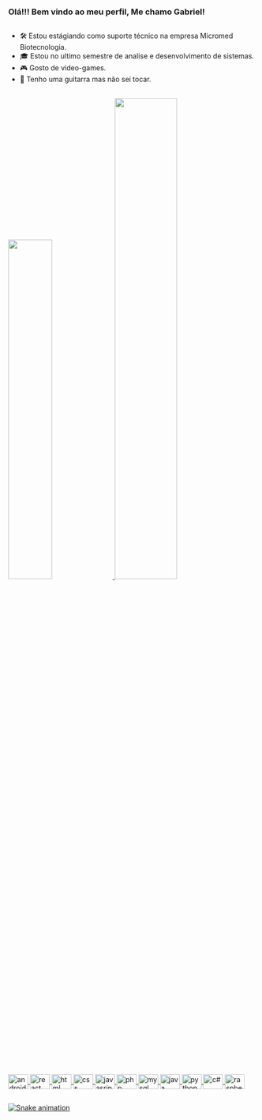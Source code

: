 ### Olá!!! Bem vindo ao meu perfil, Me chamo Gabriel!

##

- 🛠️ Estou estágiando como suporte técnico na empresa Micromed Biotecnologia.
- 🎓 Estou no ultimo semestre de analise e desenvolvimento de sistemas.
- 🎮 Gosto de video-games.
- 🎸 Tenho uma guitarra mas não sei tocar.

##

<div>
  <a href="https://github.com/ryubiel"/>
  <img height="42%" src="https://github-readme-stats.vercel.app/api?username=ryubiel&show_icons=true&theme=tokyonight"/>
  <img height="50%" src="https://github-readme-stats.vercel.app/api/top-langs/?username=ryubiel&layout=compact&langs_count=16&theme=tokyonight"/>
</div>

##

<div>
  <img align="center" alt="android" height="30" width="40" src="https://cdn.jsdelivr.net/gh/devicons/devicon/icons/android/android-original.svg"/>
  <img align="center" alt="react" height="30" width="40" src="https://cdn.jsdelivr.net/gh/devicons/devicon/icons/react/react-original.svg"/>
  <img align="center" alt="html" height="30" width="40" src="https://cdn.jsdelivr.net/gh/devicons/devicon/icons/html5/html5-original.svg"/>
  <img align="center" alt="css" height="30" width="40" src="https://cdn.jsdelivr.net/gh/devicons/devicon/icons/css3/css3-original.svg"/>
  <img align="center" alt="javasript" height="30" width="40" src="https://cdn.jsdelivr.net/gh/devicons/devicon/icons/javascript/javascript-original.svg"/>
  <img align="center" alt="php" height="30" width="40" src="https://cdn.jsdelivr.net/gh/devicons/devicon/icons/php/php-original.svg"/>
  <img align="center" alt="mysql" height="30" width="40" src="https://cdn.jsdelivr.net/gh/devicons/devicon/icons/mysql/mysql-original.svg"/>
  <img align="center" alt="java" height="30" width="40" src="https://cdn.jsdelivr.net/gh/devicons/devicon/icons/java/java-original.svg"/>
  <img align="center" alt="python" height="30" width="40" src="https://cdn.jsdelivr.net/gh/devicons/devicon/icons/python/python-original.svg"/>
  <img align="center" alt="c#" height="30" width="40" src="https://cdn.jsdelivr.net/gh/devicons/devicon/icons/csharp/csharp-original.svg"/>
  <img align="center" alt="raspberry" height="30" width="40" src="https://cdn.jsdelivr.net/gh/devicons/devicon/icons/raspberrypi/raspberrypi-original.svg"/>
</div>

##

![Snake animation](https://github.com/ryubiel/ryubiel/blob/output/github-contribution-grid-snake.svg)
